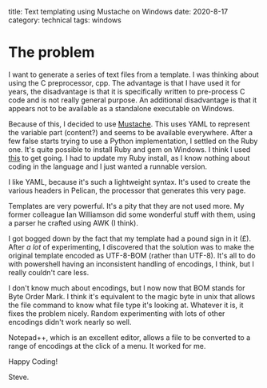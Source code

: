 title: Text templating using Mustache on Windows
date: 2020-8-17
category: technical
tags: windows

# The problem

I want to generate a series of text files from a template.
I was thinking about using the C preprocessor, cpp.
The advantage is that I have used it for years, 
the disadvantage is that it is specifically written to pre-process C code and is not really general purpose.
An additional disadvantage is that it appears not to be available as a standalone executable on Windows.

Because of this, I decided to use [Mustache](https://mustache.github.io/mustache.1.html).
This uses YAML to represent the variable part (content?) and seems to be available everywhere.
After a few false starts trying to use a Python implementation, I settled on the Ruby one.
It's quite possible to install Ruby and gem on Windows. I think I used [this](https://stackoverflow.com/questions/21625582/is-there-a-standalone-portable-command-line-implementation-of-mustache-for-wind) to get going.
I had to update my Ruby install, as I know nothing about coding in the language and I just wanted a runnable version.

I like YAML, because it's such a lightweight syntax. It's used to create the various headers in Pelican, 
the processor that generates this very page. 

Templates are very powerful. It's a pity that they are not used more. My former colleague Ian Williamson did some wonderful stuff with them,
using a parser he crafted using AWK (I think). 

I got bogged down by the fact that my template had a pound sign in it (&pound;).
After *a lot* of experimenting, I discovered that the solution was to make the original template encoded as UTF-8-BOM (rather than UTF-8).
It's all to do with powershell having an inconsistent handling of encodings, I think,
but I really couldn't care less.

I don't know much about encodings, but I now now that BOM stands for Byte Order Mark. 
I think it's equivalent to the magic byte in unix that allows the file command to know what file type it's looking at.
Whatever it is, it fixes the problem nicely.
Random experimenting with lots of other encodings didn't work nearly so well.

Notepad++, which is an excellent editor, allows a file to be converted to a range of encodings at the click of a menu. 
It worked for me.

Happy Coding!

Steve.
